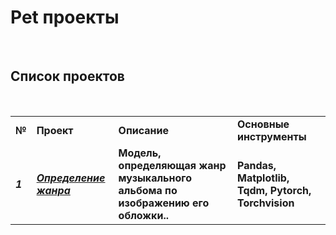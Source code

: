 # Pet проекты

&nbsp;

## Список проектов

&nbsp;

|     |     |     |     |
| --- | --- | --- | --- |
| **№** | **Проект** | **Описание** | **Основные инструменты** |
| ***1*** | [***Определение жанра***](https://github.com/AVKopt/CV_Music_Genre) | **Модель, определяющая жанр музыкального альбома по изображению его обложки..** | **Pandas, Matplotlib, Tqdm, Pytorch, Torchvision** |


